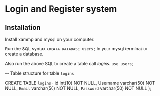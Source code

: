 # Login and Register system

## Installation
Install xammp and mysql on your computer.

Run the SQL syntax `CREATA DATABASE users;` in your mysql terminat to create a database.

Also run the above SQL to create a table call *logins*.
`use users;`

-- Table structure for table `logins`

CREATE TABLE `logins` (
  id int(10) NOT NULL,
  Username varchar(50) NOT NULL,
  `Email` varchar(50) NOT NULL,
  `Password` varchar(50) NOT NULL
);


